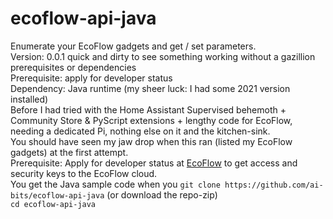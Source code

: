 # ecoflow-api-java
Enumerate your EcoFlow gadgets and get / set parameters.  
Version: 0.0.1 quick and dirty to see something working without a gazillion prerequisites or dependencies  
Prerequisite: apply for developer status  
Dependency: Java runtime (my sheer luck: I had some 2021 version installed)  
Before I had tried with the Home Assistant Supervised behemoth + Community Store & PyScript extensions + lengthy code for EcoFlow, needing a dedicated Pi, nothing else on it and the kitchen-sink.  
You should have seen my jaw drop when this ran (listed my EcoFlow gadgets) at the first attempt.  
Prerequisite: Apply for developer status at [EcoFlow](https://developer.ecoflow.com/) to get access and security keys to the EcoFlow cloud.  
You get the Java sample code when you `git clone https://github.com/ai-bits/ecoflow-api-java` (or download the repo-zip)  
`cd ecoflow-api-java`
